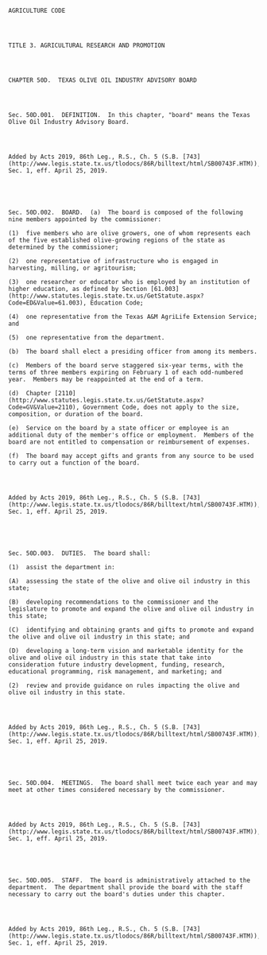 ﻿
    
    
    	
    					
    
    
    AGRICULTURE CODE
    
      
    
    
    TITLE 3. AGRICULTURAL RESEARCH AND PROMOTION
    
      
    
    
    CHAPTER 50D.  TEXAS OLIVE OIL INDUSTRY ADVISORY BOARD
    
      
    
    
    Sec. 50D.001.  DEFINITION.  In this chapter, "board" means the Texas Olive Oil Industry Advisory Board.
    
    
    
    
    Added by Acts 2019, 86th Leg., R.S., Ch. 5 (S.B. [743](http://www.legis.state.tx.us/tlodocs/86R/billtext/html/SB00743F.HTM)), Sec. 1, eff. April 25, 2019.
    
    
    
    
    
    Sec. 50D.002.  BOARD.  (a)  The board is composed of the following nine members appointed by the commissioner:
    
    (1)  five members who are olive growers, one of whom represents each of the five established olive-growing regions of the state as determined by the commissioner;
    
    (2)  one representative of infrastructure who is engaged in harvesting, milling, or agritourism;
    
    (3)  one researcher or educator who is employed by an institution of higher education, as defined by Section [61.003](http://www.statutes.legis.state.tx.us/GetStatute.aspx?Code=ED&Value=61.003), Education Code;
    
    (4)  one representative from the Texas A&M AgriLife Extension Service; and
    
    (5)  one representative from the department.
    
    (b)  The board shall elect a presiding officer from among its members.
    
    (c)  Members of the board serve staggered six-year terms, with the terms of three members expiring on February 1 of each odd-numbered year.  Members may be reappointed at the end of a term.
    
    (d)  Chapter [2110](http://www.statutes.legis.state.tx.us/GetStatute.aspx?Code=GV&Value=2110), Government Code, does not apply to the size, composition, or duration of the board.
    
    (e)  Service on the board by a state officer or employee is an additional duty of the member's office or employment.  Members of the board are not entitled to compensation or reimbursement of expenses.
    
    (f)  The board may accept gifts and grants from any source to be used to carry out a function of the board.
    
    
    
    
    Added by Acts 2019, 86th Leg., R.S., Ch. 5 (S.B. [743](http://www.legis.state.tx.us/tlodocs/86R/billtext/html/SB00743F.HTM)), Sec. 1, eff. April 25, 2019.
    
    
    
    
    
    Sec. 50D.003.  DUTIES.  The board shall:
    
    (1)  assist the department in:
    
    (A)  assessing the state of the olive and olive oil industry in this state;
    
    (B)  developing recommendations to the commissioner and the legislature to promote and expand the olive and olive oil industry in this state;
    
    (C)  identifying and obtaining grants and gifts to promote and expand the olive and olive oil industry in this state; and
    
    (D)  developing a long-term vision and marketable identity for the olive and olive oil industry in this state that take into consideration future industry development, funding, research, educational programming, risk management, and marketing; and
    
    (2)  review and provide guidance on rules impacting the olive and olive oil industry in this state.
    
    
    
    
    Added by Acts 2019, 86th Leg., R.S., Ch. 5 (S.B. [743](http://www.legis.state.tx.us/tlodocs/86R/billtext/html/SB00743F.HTM)), Sec. 1, eff. April 25, 2019.
    
    
    
    
    
    Sec. 50D.004.  MEETINGS.  The board shall meet twice each year and may meet at other times considered necessary by the commissioner.
    
    
    
    
    Added by Acts 2019, 86th Leg., R.S., Ch. 5 (S.B. [743](http://www.legis.state.tx.us/tlodocs/86R/billtext/html/SB00743F.HTM)), Sec. 1, eff. April 25, 2019.
    
    
    
    
    
    Sec. 50D.005.  STAFF.  The board is administratively attached to the department.  The department shall provide the board with the staff necessary to carry out the board's duties under this chapter.
    
    
    
    
    Added by Acts 2019, 86th Leg., R.S., Ch. 5 (S.B. [743](http://www.legis.state.tx.us/tlodocs/86R/billtext/html/SB00743F.HTM)), Sec. 1, eff. April 25, 2019.
    
    
    
    
    				
